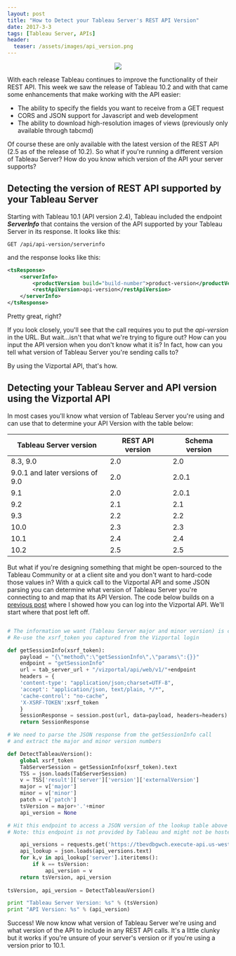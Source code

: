 ```yaml
---
layout: post
title: "How to Detect your Tableau Server's REST API Version"
date: 2017-3-3
tags: [Tableau Server, APIs]
header:
  teaser: /assets/images/api_version.png
---
```


<p align="center">
<img src="https://viziblydiffrnt.github.io/assets/images/api_version.png">
</p>

With each release Tableau continues to improve the functionality of their REST API. This week we saw the release of Tableau 10.2 and with that came some enhancements that make working with the API easier: 

* The ability to specify the fields you want to receive from a GET request
* CORS and JSON support for Javascript and web development
* The ability to download high-resolution images of views (previously only available through tabcmd)

Of course these are only available with the latest version of the REST API (2.5 as of the release of 10.2). So what if you're running a different version of Tableau Server? How do you know which version of the API your server supports?

## Detecting the version of REST API supported by your Tableau Server

Starting with Tableau 10.1 (API version 2.4), Tableau included the endpoint ***ServerInfo*** that contains the version of the API supported by your Tableau Server in its response. It looks like this:

```
GET /api/api-version/serverinfo
```

and the response looks like this:

```xml
<tsResponse>
    <serverInfo>
        <productVersion build="build-number">product-version</productVersion>
        <restApiVersion>api-version</restApiVersion>
    </serverInfo>
</tsResponse>
```

Pretty great, right? 

If you look closely, you'll see that the call requires you to put the *api-version* in the URL. But wait...isn't that what we're trying to figure out? How can you input the API version when you don't know what it is? In fact, how can you tell what version of Tableau Server you're sending calls to?

By using the Vizportal API, that's how. 

## Detecting your Tableau Server and API version using the Vizportal API

In most cases you'll know what version of Tableau Server you're using and can use that to determine your API Version with the table below:

| Tableau Server version | REST API version | Schema version |
|---|---|---|
| 8.3, 9.0  | 2.0  | 2.0  |
| 9.0.1 and later versions of 9.0  | 2.0  | 2.0.1  |
| 9.1  | 2.0  | 2.0.1  |
| 9.2  | 2.1  | 2.1  |
| 9.3  | 2.2  | 2.2  |
| 10.0  | 2.3  | 2.3  |
| 10.1  | 2.4  | 2.4  |
| 10.2  | 2.5  | 2.5  |

But what if you're designing something that might be open-sourced to the Tableau Community or at a client site and you don't want to hard-code those values in? With a quick call to the Vizportal API and some JSON parsing you can determine what version of Tableau Server you're connecting to and map that its API Version. The code below builds on a [previous post](https://viziblydiffrnt.github.io/blog/2016/12/14/tableaus-undocumented-api-made-easy-with-python) where I showed how you can log into the Vizportal API. We'll start where that post left off.

```python

# The information we want (Tableau Server major and minor version) is contained in the response from this call
# Re-use the xsrf_token you captured from the Vizportal login

def getSessionInfo(xsrf_token):
    payload = "{\"method\":\"getSessionInfo\",\"params\":{}}"
    endpoint = "getSessionInfo"
    url = tab_server_url + "/vizportal/api/web/v1/"+endpoint
    headers = {
    'content-type': "application/json;charset=UTF-8",
    'accept': "application/json, text/plain, */*",
    'cache-control': "no-cache",
    'X-XSRF-TOKEN':xsrf_token
    }
    SessionResponse = session.post(url, data=payload, headers=headers)
    return SessionResponse

# We need to parse the JSON response from the getSessionInfo call
# and extract the major and minor version numbers

def DetectTableauVersion():
    global xsrf_token
    TabServerSession = getSessionInfo(xsrf_token).text
    TSS = json.loads(TabServerSession)
    v = TSS['result']['server']['version']['externalVersion']
    major = v['major']
    minor = v['minor']
    patch = v['patch']
    tsVersion = major+'.'+minor
    api_version = None

# Hit this endpoint to access a JSON version of the lookup table above
# Note: this endpoint is not provided by Tableau and might not be hosted in the future

    api_versions = requests.get('https://tbevdbgwch.execute-api.us-west-2.amazonaws.com/Production/versions/')
    api_lookup = json.loads(api_versions.text)
    for k,v in api_lookup['server'].iteritems():
        if k == tsVersion:
            api_version = v
    return tsVersion, api_version
    
tsVersion, api_version = DetectTableauVersion()

print "Tableau Server Version: %s" % (tsVersion)
print "API Version: %s" % (api_version)

```

Success! We now know what version of Tableau Server we're using and what version of the API to include in any REST API calls. It's a little clunky but it works if you're unsure of your server's version or if you're using a version prior to 10.1.
